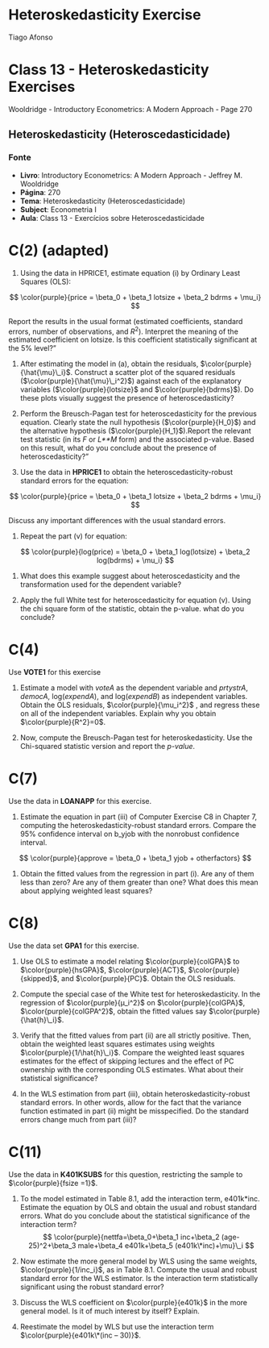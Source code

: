 # Heteroskedasticity Exercise
Tiago Afonso

# Class 13 - Heteroskedasticity Exercises

Wooldridge - Introductory Econometrics: A Modern Approach - Page 270

## Heteroskedasticity (Heteroscedasticidade)

### Fonte

-   **Livro**: Introductory Econometrics: A Modern Approach - Jeffrey M.
    Wooldridge
-   **Página**: 270
-   **Tema**: Heteroskedasticity (Heteroscedasticidade)
-   **Subject**: Econometria I
-   **Aula**: Class 13 - Exercícios sobre Heteroscedasticidade

# C(2) (adapted)

1.  Using the data in HPRICE1, estimate equation (i) by Ordinary Least
    Squares (OLS):

$$
\color{purple}{price = \beta_0 + \beta_1 lotsize + \beta_2 bdrms + \mu_i}
$$

Report the results in the usual format (estimated coefficients, standard
errors, number of observations, and *R*<sup>2</sup>). Interpret the
meaning of the estimated coefficient on lotsize. Is this coefficient
statistically significant at the 5% level?”

1.  After estimating the model in (a), obtain the residuals,
    $\color{purple}{\hat{\mu}\_i}$. Construct a scatter plot of the
    squared residuals ($\color{purple}{\hat{\mu}\_i^2}$) against each of
    the explanatory variables ($\color{purple}{lotsize}$ and $\color{purple}{bdrms}$). Do these plots
    visually suggest the presence of heteroscedasticity?

2.  Perform the Breusch-Pagan test for heteroscedasticity for the
    previous equation. Clearly state the null hypothesis
    ($\color{purple}{H_0}$) and the alternative hypothesis
    ($\color{purple}{H_1}$).Report the relevant test statistic (in its
    *F* or *L**M* form) and the associated p-value. Based on this
    result, what do you conclude about the presence of
    heteroscedasticity?”

3.  Use the data in **HPRICE1** to obtain the heteroscedasticity-robust
    standard errors for the equation:

$$
\color{purple}{price = \beta_0 + \beta_1 lotsize + \beta_2 bdrms + \mu_i}
$$

Discuss any important differences with the usual standard errors.

1.  Repeat the part (v) for equation:

$$
\color{purple}{log(price) = \beta_0 + \beta_1 log(lotsize) + \beta_2 log(bdrms) + \mu_i}
$$

1.  What does this example suggest about heteroscedasticity and the
    transformation used for the dependent variable?

2.  Apply the full White test for heteroscedasticity for equation (v).
    Using the chi square form of the statistic, obtain the p-value. what
    do you conclude?

# C(4)

Use **VOTE1** for this exercise

1.  Estimate a model with *voteA* as the dependent variable and
    *prtystrA*, *democA*, log(*expendA*), and log(*expendB*) as
    independent variables. Obtain the OLS residuals,
    $\color{purple}{\mu_i^2}$ , and regress these on all of the
    independent variables. Explain why you obtain
    $\color{purple}{R^2}=0$.

2.  Now, compute the Breusch-Pagan test for heteroskedasticity. Use the
    Chi-squared statistic version and report the *p-value*.

# C(7)

Use the data in **LOANAPP** for this exercise.

1.  Estimate the equation in part (iii) of Computer Exercise C8 in
    Chapter 7, computing the heteroskedasticity-robust standard errors.
    Compare the 95% confidence interval on b_yjob with the nonrobust
    confidence interval.

$$
\color{purple}{approve = \beta_0 + \beta_1 yjob + otherfactors}
$$

1.  Obtain the fitted values from the regression in part (i). Are any of
    them less than zero? Are any of them greater than one? What does
    this mean about applying weighted least squares?

# C(8)

Use the data set **GPA1** for this exercise.

1.  Use OLS to estimate a model relating $\color{purple}{colGPA}$ to
    $\color{purple}{hsGPA}$, $\color{purple}{ACT}$,
    $\color{purple}{skipped}$, and $\color{purple}{PC}$. Obtain the OLS
    residuals.

2.  Compute the special case of the White test for heteroskedasticity.
    In the regression of $\color{purple}{μ_i^2}$ on
    $\color{purple}{colGPA}$, $\color{purple}{colGPA^2}$, obtain the
    fitted values say $\color{purple}{\hat{h}\_i}$.

3.  Verify that the fitted values from part (ii) are all strictly
    positive. Then, obtain the weighted least squares estimates using
    weights $\color{purple}{1/\hat{h}\_i}$. Compare the weighted least
    squares estimates for the effect of skipping lectures and the effect
    of PC ownership with the corresponding OLS estimates. What about
    their statistical significance?

4.  In the WLS estimation from part (iii), obtain
    heteroskedasticity-robust standard errors. In other words, allow for
    the fact that the variance function estimated in part (ii) might be
    misspecified. Do the standard errors change much from part (iii)?

# C(11)

Use the data in **K401KSUBS** for this question, restricting the sample
to $\color{purple}{fsize =1}$.

1.  To the model estimated in Table 8.1, add the interaction term,
    e401k\*inc. Estimate the equation by OLS and obtain the usual and
    robust standard errors. What do you conclude about the statistical
    significance of the interaction term?
    $$
    \color{purple}{nettfa=\beta_0+\beta_1 inc+\beta_2 (age-25)^2+\beta_3 male+\beta_4 e401k+\beta_5 (e401k\*inc)+\mu}\_i
    $$

2.  Now estimate the more general model by WLS using the same weights,
    $\color{purple}{1/inc_i}$, as in Table 8.1. Compute the usual and
    robust standard error for the WLS estimator. Is the interaction term
    statistically significant using the robust standard error?

3.  Discuss the WLS coefficient on $\color{purple}{e401k}$ in the more
    general model. Is it of much interest by itself? Explain.

4.  Reestimate the model by WLS but use the interaction term
    $\color{purple}{e401k\*(inc – 30)}$.

